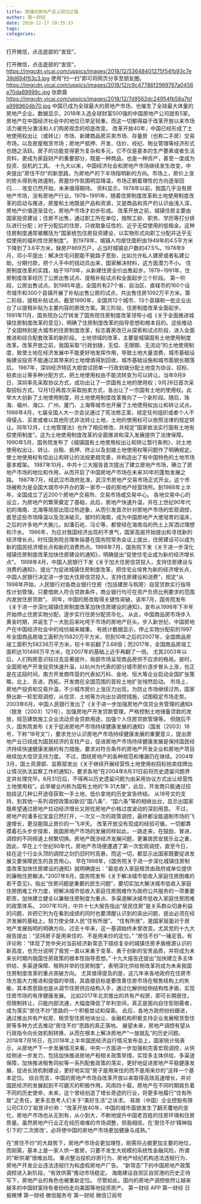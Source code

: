 ```yaml
---
title: 脱缰的房地产走上回归之路
author: 第一财经
date: 2018-12-17 20:35:53
tags: 
categories: 
---
```

打开微信，点击底部的“发现”，
<!-- more -->
打开微信，点击底部的“发现”，
https://imgcdn.yicai.com/uppics/images/2018/12/53648401275f54fb93c7e39d694f63c3.jpg
使用“扫一扫”即可将网页分享至朋友圈。
https://imgcdn.yicai.com/uppics/images/2018/12/c9c47786f2969767a0456e70da89999c.jpg
张歆晨
https://imgcdn.yicai.com/uppics/images/2018/12/7d9562dc24954fb58a7bfa9989604b70.jpg
中国已成为全球最大的房地产市场，也催生了全球最大体量的房地产企业。数据显示，2018年入选全球财富500强的中国房地产公司就有5家。
房地产在中国经济社会中的地位已举足轻重。而这一切都得益于改革开放以来市场活力被充分激活和人们购房观念的彻底改变。
改革开放40年，中国已经形成了土地使用权出让（或转让）市场、新建商品房买卖市场、存量房（也称二手房）交易市场，以及房屋租赁市场；房地产抵押、开发、估价、经纪、物业管理等经济形式也随之活跃。房子的功能变得更为复杂和多元，它不仅是基本的生产要素或者生活资料，更成为家庭财产的重要部分，既是一种商品，也是一种资产，甚至一度成为投资、投机的工具。
十九大以来，中国经济社会和房地产市场继续发生改变，中央提出“房住不炒”的新思路，为房地产的下半场指明新的方向。市场上，房价上涨的势头得到有效遏制，房屋炒作氛围明显降温，市场正朝着理性的方向逐渐回归……
改变已然开始，未来值得期待。
资料显示，1978年以前，我国几乎没有房地产市场，没有房地产行业。1978~1991年，随着住房制度改革和土地使用制度改革的启动与推进，房屋和土地既是产品和资源，又是商品和资产的认识由浅入深，房地产价值逐渐显化，房地产市场才初步形成。
改革开放之前，城镇住房主要由国家投资建设；住房不出售，通过职工所在单位，按照工龄、职务、学历等打分排队进行分配；对于分配后的住房，只收取象征性的、近乎无偿使用的低租金。这种住房制度通常被概括为“国家统包住房投资建设，以实物形式向职工分配并近乎无偿使用的福利性住房制度”。
到1978年，城镇人均居住面积由1949年的4.5平方米下降到了3.6平方米，缺房户869万户，占当时城镇总户数的47.5%。1978年9月，邓小平提出：解决住宅问题能不能路子宽些，比如允许私人建房或者私建公助，分期付款，把个人手中的钱动员出来，国家解决材料，这方面潜力不小。
住房制度改革的实践，始于1979年，从新建住房全价出售起步。1979~1991年，住房制度改革经历了公房出售试点、提租补贴试点和全面起步三个阶段。
第一阶段，公房出售试点。到1985年底，全国共有27个省、自治区、直辖市的160个设市城市和300个县镇开展了补贴出售公房的试点，共出售住房1092万平方米。第二阶段，提租补贴试点。截至1990年，全国共12个城市、13个县镇和一批企业出台了以提租补贴为主要内容的房改方案。第三阶段，住房制度改革全面起步。1991年11月，国务院办公厅转发了国务院住房制度改革领导小组《关于全面推进城镇住房制度改革的意见》，明确了住房制度改革的指导思想和根本目的。这些推动了全国特别是大城市的住房制度改革，标志着房改已从探索和试点阶段，进入全面推进和综合配套改革的新阶段。
土地领域的改革，主要是城镇国有土地使用制度改革。改革开放之前，我国采取“行政划拨，无偿、无限期、无流动”的土地使用制度，致使土地在经济发展中不能更好地发挥作用，导致土地大量浪费，城市基础设施建设投资不能通过其带来的土地增值得到回收，城市基础设施和城市面貌长期落后。
1987年，深圳经济特区大胆尝试把单一行政划拨分配土地变为协议、招标、拍卖出让等多种分配方式，把土地使用权由不能流转变为可以转让。当年9月9日，深圳率先采取协议方式，成功出让了一宗国有土地的使用权；9月26日首次采取招标方式，12月1日再首次采取拍卖方式，各出让了一宗国有土地的使用权。此举大大创新了土地使用制度，将土地使用制度改革推向了一个新阶段。随后，珠海、福州、海口、广州、厦门、上海等城市也开展了土地使用权出让和转让试点。
1988年4月，七届全国人大一次会议通过了宪法修正案，规定任何组织或者个人不得侵占、买卖或者以其他形式非法转让土地，土地的使用权可以依照法律的规定转让。同年12月，《土地管理法》也作了相应修改，并规定“国家依法实行国有土地有偿使用制度”。这为土地使用制度改革的全面推进和深入发展提供了法律保障。
1990年5月，国务院发布了《城镇国有土地使用权出让和转让暂行条例》，对土地使用权出让、转让、出租、抵押、终止以及划拨土地使用权等问题作了明确规定。使土地使用权有偿出让和转让的法规更趋完善，并构造出了有中国特色的土地市场基本框架。
1987年10月，中共十三大报告首次提出了建立房地产市场，确立了房地产市场的地位和作用，从而开启了中国房地产市场在未来30年的蓬勃发展之路。
1987年7月，经武汉市政府批准，武汉市房地产交易市场正式开业。这个市场被称为是全国大城市中开办的第一家市一级的房地产经营场所。到1988年上半年，全国成立了近200个房地产交易所、交易市场或交易中心。
各地交易中心的设立，为房地产的繁荣奠定了基础，此后，房地产快速升温，并在上世纪90年代初的海南、北海等局部出现过热迹象，从而引发首次针对房地产市场的宏观调控，直至这些市场降温以及泡沫破灭。彼时的海南，成为中国房地产大佬培育的温床，之后的许多地产大腕儿，如潘石屹、冯仑等，都曾经在海南岛的热土上挥洒过理想和汗水。
1996年，为应对我国经济出现的不景气，国家高层开始提出和寻找新的经济增长点。时任国务院总理朱镕基在国务院常务会议上提出，住房建设可以成为新的国民经济增长点和新的消费热点。1998年7月，国务院下发《关于进一步深化城镇住房制度改革加快住房建设的通知》，明确提出“促使住宅业成为新的经济增长点”。
1998年4月，中国人民银行下发《关于加大住房信贷投入，支持住房建设与消费的通知》，提出“为促进城镇住房制度改革，把住宅业培育为新的经济增长点，中国人民银行决定进一步加大住房信贷投入，支持住房建设和消费”，规定“从1998年开始，人民银行对各商业银行住房（包括建房与购房）自营贷款实行指导性计划管理。只要借款人符合贷款条件，商业银行均可在资产负债比例要求的范围内发放住房贷款”。
同年，中国的房改取得关键性突破，该年7月，国务院发布《关于进一步深化城镇住房制度改革加快住房建设的通知》，宣布从1998年下半年开始停止住房实物分配，逐步实行住房分配货币化。
从此，中国商品房市场步入黄金时期，并诞生了一大批后来叱咤于市场的房地产巨头。步入新世纪，中国房地产在中国经济社会中的戏份越来越重。
有统计数据显示，停止实物分配前的1997年全国商品房竣工面积为15820万平方米，但到10年之后的2007年，全国商品房竣工面积为58236万平方米，较十年前翻了3.68倍；而2017年，全国商品房竣工面积达101486万平方米，在2007年的基础上近乎再翻了一倍。
尤其2003年以后，人们购房意识较过去显著提升，局部市场呈现商品房供不应求的格局。彼时，全国房地产开发投资快速升温，以杭州为代表的部分城市房价逐步冒头上涨，也正是在这段时间，南方开发商阵营的代表如万科、金地、恒大等企业启动全国扩张策略，北上、东进、西拓，开发商在全国范围的首轮土地扩张悄然启动。
市场上，房地产投资和交易升温，不少城市房价上涨压力出现，为防止市场继续过热，国家祭出新一轮宏观调控，从信贷、土地等方向出台调控措施，试图稳定市场走势。
2003年6月，中国人民银行发出了《关于进一步加强房地产信贷业务管理的通知》（银发〔2003〕121号），加强房地产开发贷款管理，严格控制土地储备贷款的发放，规范建筑施工企业流动资金贷款用途，加强个人住房贷款管理等。
但随后不久，国务院发布《关于促进房地产市场持续健康发展的通知》（国发〔2003〕18号，下称“18号文”），要求充分认识房地产市场持续健康发展的重要意义，提出房地产业已经成为国民经济的支柱产业，促进房地产市场持续健康发展是保持国民经济持续快速健康发展的有力措施，要求对符合条件的房地产开发企业和房地产项目继续加大信贷支持力度。
不过，围绕房地产的各种规范和堵漏仍在继续。2004年3月，国土资源部、监察部发出《关于继续开展经营性土地使用权招标拍卖挂牌出让情况执法监察工作的通知》，要求各地“在2004年8月31日前将历史遗留问题界定并处理完毕。8月31日后，不得再以历史遗留问题为由采用协议方式出让经营性土地使用权”。此举被业内称为国有土地的“8·31大限”，此后，开发商只能通过招拍挂这几种公开途径获取一手土地，低价拿地的历史宣告终结。
从18号文的支持，到其他一系列调控政策如新旧“国八条”、“国六条”等的相继出台，显示出国家既希望通过房地产拉动经济增长又担忧房地产价格过度波动的深刻用意。
不过，房地产的潘多拉宝盒已然打开，一次又一次的政策调控，最终都没能遏制市场的飞速增长，更没能阻止房价的一飞冲天。
改革开放没有现成的经验可循，一切都靠摸着石头步步探索，我国房地产市场的发展同样如此，一路走来，在鼓励、冒进、调控的不同频道上频繁切换。房地产既涉经济发展问题，更兼居民安居乐业之重，因此，早在上个世纪90年代，房地产市场便遭遇了第一次宏观调控，直至今日，挂在这个行业头顶的调控之剑仍旧时时高悬，而这一切，都显示出国家既要促进发展又要保障民生的良苦用心。
早在1998年，《国务院关于进一步深化城镇住房制度改革加快住房建设的通知》就明确提出：“最低收入家庭租赁由政府或单位提供的廉租住房解决。”2007年8月，国务院发布《关于解决城市低收入家庭住房困难的若干意见》，指出“住房问题是重要的民生问题”，要切实加大解决城市低收入家庭住房困难工作力度，把解决城市低收入家庭住房困难作为政府公共服务的一项重要职责，加快建立健全以廉租住房制度为重点、多渠道解决城市低收入家庭住房困难的政策体系。
2007年10月，中共十七大报告指出“居民住房”是关系群众切身利益的问题，并把它列为在看到成绩的同时也要清醒认识到的突出问题，提出必须在经济发展的基础上，努力使全体人民“住有所居”。
“住有所居”，是国家层面对于房地产发展指明的明确方向，过去十年来，这一基调始终未曾改变。尤其党的十九大报告提出：“坚持房子是用来住的、不是用来炒的定位。”
“房住不炒”一锤定音。有评论称：“体现了党中央对当前经济新常态下错综复杂的城镇住房矛盾根源认识的新高度，也充分说明了我党一直以来勇于变革、勇于创新的宝贵品质，并将成为未来长时期内我国住房政策的根本性指导思想。”
十九大报告还提出“加快建立多主体供给、多渠道保障、租购并举的住房制度”，表明深化供给侧改革将成为未来我国住房制度改革的重点突破方向。
尤其值得提及的是，这几年来各地政府在住房市场方面大力推进和提倡的举措，其直接目标是要改善住房市场在租售结构上的失衡，其本质思路也是从调节住房供应结构入手，通过化解供给侧结构性矛盾，实现住房市场的有序健康发展。
比如2017年北京推出的共有产权房，即可长期居住，但限制转让，只能内部流通，大幅度降低了牟利空间，真正是面向自住型刚需者，成为落实“房住不炒”思路的一个积极尝试和探索。
此后，各地方政府纷纷跟进，通过推出共有产权房、租赁型住房地块出让、金融机构积极支持企业发展租赁型住房等多种方式去推动“房住不炒”思路的真正落地。
展望未来，房地产调控有望从行政指令向长效机制转换，从而在根本上解决房地产“一放就乱”的历史问题。
2018年7月16日，在2018年上半年国民经济运行情况发布会上，国家统计局表示，从房地产下一步发展情况来看，中央一方面进一步加强和完善宏观调控，从供给侧进一步发力，包括加快推进房地产税相关政策举措，实现多主体供给、多渠道保障，加快推进租售同权等一系列配套政策的落实，更好地促进房地产平稳健康发展，促进长效机制建设，更好地实现“房子是用来住的而不是用来炒的”这样一个基本定位。
综合而言，中国的房地产市场自改革开放以来取得高效高速增长，并对国民经济的发展起到不可磨灭的积极作用。风雨四十载，房地产在不同时期肩负着不同的历史使命，未来，这个曾经创造了增长奇迹的行业，将更多地履行“住有所居”之责任，更多去思考人们关于“美好生活”之诉求。
易居（中国）企业控股有限公司CEO丁祖昱评价称：“改革开放40年，中国的城市面貌发生了翻天覆地的变化，房地产市场也从无到有，从小到大，不断地提升中国老百姓的住房环境和住房质量。虽然房地产行业正在经历艰难的市场调整，但我相信，在‘房住不炒’精神指引下的‘二次房改’，必将使中国的房地产市场更加健康与成熟。”
 
 
在“房住不炒”的大趋势下，房地产市场会更加理性，刚需将占据更加主要的地位，而刚需，基本上是一家人供一套房，只要不发生大规模的系统性金融风险，所谓的“断供潮”很难出现。
重点整治投机炒房行为、房地产经纪机构违法违规行为、房地产开发企业违法违规行为和虚假房地产广告。
“新常态”下的中国房地产政策调控进入新阶段，“有效供需”推动市场稳定。
海南建设自贸区自贸港的历史正待写下，房地产业的角色也被重新定位。
尽管如此，国内的房地产调控依然让越来越多的中国财富持有者纷纷走向美国等地投资房产。
第一财经
APP
第一财经
日报微博
第一财经
微信服务号
第一财经
微信订阅号

